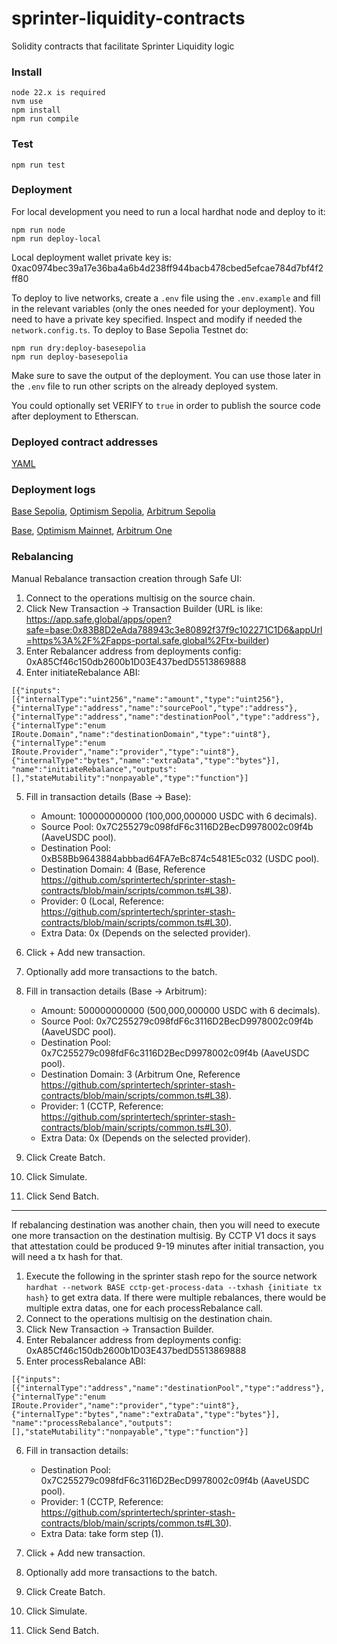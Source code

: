 # sprinter-liquidity-contracts

Solidity contracts that facilitate Sprinter Liquidity logic

### Install

    node 22.x is required
    nvm use
    npm install
    npm run compile

### Test

    npm run test

### Deployment

For local development you need to run a local hardhat node and deploy to it:

	npm run node
	npm run deploy-local

Local deployment wallet private key is: 0xac0974bec39a17e36ba4a6b4d238ff944bacb478cbed5efcae784d7bf4f2ff80

To deploy to live networks, create a `.env` file using the `.env.example` and fill in the relevant variables (only the ones needed for your deployment).
You need to have a private key specified.
Inspect and modify if needed the `network.config.ts`.
To deploy to Base Sepolia Testnet do:

    npm run dry:deploy-basesepolia
    npm run deploy-basesepolia

Make sure to save the output of the deployment. You can use those later in the `.env` file to run other scripts on the already deployed system.

You could optionally set VERIFY to `true` in order to publish the source code after deployment to Etherscan.

### Deployed contract addresses

[YAML](deployments/deployments.yml)

### Deployment logs

[Base Sepolia](deployments/deploy-basesepolia.log), [Optimism Sepolia](deployments/deploy-opsepolia.log), [Arbitrum Sepolia](deployments/deploy-arbitrumsepolia.log)

[Base](deployments/deploy-base.log), [Optimism Mainnet](deployments/deploy-opmainnet.log), [Arbitrum One](deployments/deploy-arbitrumone.log)

### Rebalancing

Manual Rebalance transaction creation through Safe UI:

1. Connect to the operations multisig on the source chain.
2. Click New Transaction -> Transaction Builder (URL is like: https://app.safe.global/apps/open?safe=base:0x83B8D2eAda788943c3e80892f37f9c102271C1D6&appUrl=https%3A%2F%2Fapps-portal.safe.global%2Ftx-builder)
3. Enter Rebalancer address from deployments config: 0xA85Cf46c150db2600b1D03E437bedD5513869888
4. Enter initiateRebalance ABI:
```
[{"inputs":[{"internalType":"uint256","name":"amount","type":"uint256"},
{"internalType":"address","name":"sourcePool","type":"address"},
{"internalType":"address","name":"destinationPool","type":"address"},
{"internalType":"enum IRoute.Domain","name":"destinationDomain","type":"uint8"},
{"internalType":"enum IRoute.Provider","name":"provider","type":"uint8"},
{"internalType":"bytes","name":"extraData","type":"bytes"}],
"name":"initiateRebalance","outputs":[],"stateMutability":"nonpayable","type":"function"}]
```
5. Fill in transaction details (Base -> Base):
    * Amount: 100000000000 (100,000,000000 USDC with 6 decimals).
    * Source Pool: 0x7C255279c098fdF6c3116D2BecD9978002c09f4b (AaveUSDC pool).
    * Destination Pool: 0xB58Bb9643884abbbad64FA7eBc874c5481E5c032 (USDC pool).
    * Destination Domain: 4 (Base, Reference https://github.com/sprintertech/sprinter-stash-contracts/blob/main/scripts/common.ts#L38).
    * Provider: 0 (Local, Reference: https://github.com/sprintertech/sprinter-stash-contracts/blob/main/scripts/common.ts#L30).
    * Extra Data: 0x (Depends on the selected provider).

6. Click + Add new transaction.
7. Optionally add more transactions to the batch.

7. Fill in transaction details (Base -> Arbitrum):
    * Amount: 500000000000 (500,000,000000 USDC with 6 decimals).
    * Source Pool: 0x7C255279c098fdF6c3116D2BecD9978002c09f4b (AaveUSDC pool).
    * Destination Pool: 0x7C255279c098fdF6c3116D2BecD9978002c09f4b (AaveUSDC pool).
    * Destination Domain: 3 (Arbitrum One, Reference https://github.com/sprintertech/sprinter-stash-contracts/blob/main/scripts/common.ts#L38).
    * Provider: 1 (CCTP, Reference: https://github.com/sprintertech/sprinter-stash-contracts/blob/main/scripts/common.ts#L30).
    * Extra Data: 0x (Depends on the selected provider).

8. Click Create Batch.
9. Click Simulate.
10. Click Send Batch.

---

If rebalancing destination was another chain, then you will need to execute one more transaction on the destination multisig.
By CCTP V1 docs it says that attestation could be produced 9-19 minutes after initial transaction, you will need a tx hash for that.

1. Execute the following in the sprinter stash repo for the source network `hardhat --network BASE cctp-get-process-data --txhash {initiate tx hash}` to get extra data. If there were multiple rebalances, there would be multiple extra datas, one for each processRebalance call.
2. Connect to the operations multisig on the destination chain.
3. Click New Transaction -> Transaction Builder.
4. Enter Rebalancer address from deployments config: 0xA85Cf46c150db2600b1D03E437bedD5513869888
5. Enter processRebalance ABI:
```
[{"inputs":[{"internalType":"address","name":"destinationPool","type":"address"},
{"internalType":"enum IRoute.Provider","name":"provider","type":"uint8"},
{"internalType":"bytes","name":"extraData","type":"bytes"}],
"name":"processRebalance","outputs":[],"stateMutability":"nonpayable","type":"function"}]
```
6. Fill in transaction details:
    * Destination Pool: 0x7C255279c098fdF6c3116D2BecD9978002c09f4b (AaveUSDC pool).
    * Provider: 1 (CCTP, Reference: https://github.com/sprintertech/sprinter-stash-contracts/blob/main/scripts/common.ts#L30).
    * Extra Data: take form step (1).

7. Click + Add new transaction.
8. Optionally add more transactions to the batch.

9. Click Create Batch.
10. Click Simulate.
11. Click Send Batch.
